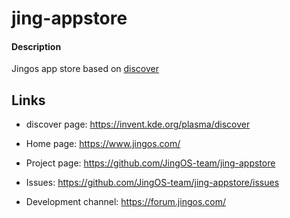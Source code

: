 # jing-appstore

#### Description
Jingos app store based on  [discover](https://invent.kde.org/plasma/discover)



## Links

* discover page: https://invent.kde.org/plasma/discover

* Home page: https://www.jingos.com/

* Project page: https://github.com/JingOS-team/jing-appstore

* Issues: https://github.com/JingOS-team/jing-appstore/issues

* Development channel: https://forum.jingos.com/
